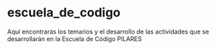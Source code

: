 # escuela_de_codigo
Aquí encontrarás los temarios y el desarrollo de las actividades que se desarrollarán en la Escuela de Código PILARES
